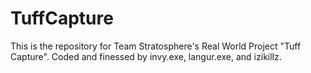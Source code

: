 # TuffCapture
This is the repository for Team Stratosphere's Real World Project "Tuff Capture".
Coded and finessed by invy.exe, langur.exe, and izikillz.
